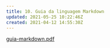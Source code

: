 ```yaml
---
title: 10. Guia da linguagem Markdown
updated: 2021-05-25 10:22:46Z
created: 2021-04-12 14:55:30Z
---
```


[guia-markdown.pdf](../../_resources/guia-markdown.pdf)